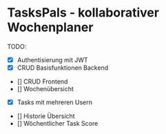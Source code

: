 TasksPals - kollaborativer Wochenplaner
======= 

TODO:

- [x] Authentisierung mit JWT
- [x] CRUD Basisfunktionen Backend
- [] CRUD Frontend
- [] Wochenübersicht
- [X] Tasks mit mehreren Usern
- [] Historie Übersicht
- [] Wöchentlicher Task Score
